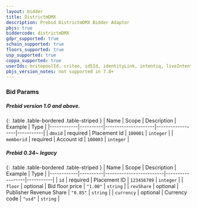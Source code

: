 ```yaml
---
layout: bidder
title: DistrictmDMX
description: Prebid DistrictmDMX Bidder Adaptor
pbjs: true
biddercode: districtmDMX
gdpr_supported: true
schain_supported: true
floors_supported: true
usp_supported: true
coppa_supported: true
userIds: britepoolId, criteo, id5Id, identityLink, intentiq, liveIntentId, netId, parrableId, pubCommonId, unifiedId
pbjs_version_notes: not supported in 7.0+
---
```




### Bid Params

##### Prebid version 1.0 and above.

{: .table .table-bordered .table-striped }
| Name       | Scope    | Description         | Example          |    Type   |
|------------|----------|---------------------|------------------|-----------|
| `dmxid`    | required | Placement Id        |  `100001`          | `integer` |
| `memberid` | required | Account id          |  `100003`          | `integer` |

##### Prebid 0.34~ legacy

{: .table .table-bordered .table-striped }
| Name       | Scope    | Description             | Example          | Type      |
|------------|----------|-------------------------|------------------|-----------|
| `id`       | required | Placement ID            | `123456789`        | `integer` |
| `floor`    | optional | Bid floor price         | `"1.00"`           | `string`  |
| `revShare` | optional | Publisher Revenue Share | `"0.85"`           | `string`  |
| `currency` | optional | Currency code           | `"usd"`            | `string`  |
